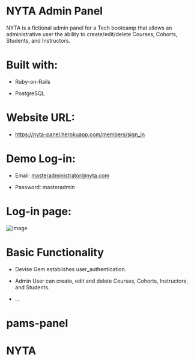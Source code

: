 # NYTA Admin Panel

NYTA is a fictional admin panel for a Tech bootcamp that allows an administrative user the ability to create/edit/delete Courses, Cohorts, Students, and Instructors.

# Built with:

* Ruby-on-Rails

* PostgreSQL

# Website URL:

* https://nyta-panel.herokuapp.com/members/sign_in

# Demo Log-in:

* Email: masteradministrator@nyta.com

* Password: masteradmin

# Log-in page:
![image](https://user-images.githubusercontent.com/35820755/40382970-ad673442-5dcd-11e8-9360-bd8207b75f1e.png)

# Basic Functionality

* Devise Gem establishes user_authentication. 

* Admin User can create, edit and delete Courses, Cohorts, Instructors, and Students.

* ...
# pams-panel
# NYTA
